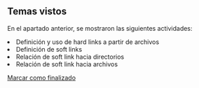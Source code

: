 ## Temas vistos

En el apartado anterior, se mostraron las siguientes actividades:
<li> Definición y uso de hard links a partir de archivos
<li> Definición de soft links
<li> Relación de soft link hacia directorios
<li> Relación de soft link hacia archivos


<a onclick="test()" href="https://fx-learning.mgait.services:8443/api/finish/basic-links" target="_parent" class="btn primary-btn">Marcar como finalizado</a>

